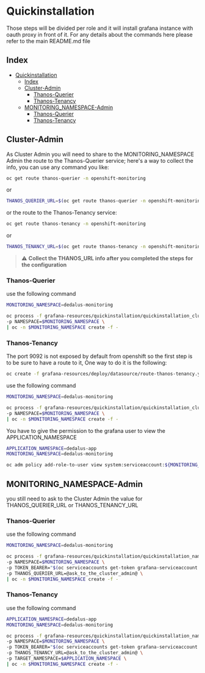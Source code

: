 # Quickinstallation

Those steps will be divided per role and it will install grafana instance with oauth proxy in front of it.
For any details about the commands here please refer to the main README.md file

## Index

- [Quickinstallation](#quickinstallation)
  - [Index](#index)
  - [Cluster-Admin](#cluster-admin)
    - [Thanos-Querier](#thanos-querier)
    - [Thanos-Tenancy](#thanos-tenancy)
  - [MONITORING_NAMESPACE-Admin](#monitoringnamespace-admin)
    - [Thanos-Querier](#thanos-querier-1)
    - [Thanos-Tenancy](#thanos-tenancy-1)

## Cluster-Admin

As Cluster Admin you will need to share to the MONITORING_NAMESPACE Admin the route to the Thanos-Querier service; here's a way to collect the info, you can use any command you like:

```bash
oc get route thanos-querier -n openshift-monitoring
```

or

```bash
THANOS_QUERIER_URL=$(oc get route thanos-querier -n openshift-monitoring -o json | jq -r .spec.host)
```

or the route to the Thanos-Tenancy service:

```bash
oc get route thanos-tenancy -n openshift-monitoring
```

or

```bash
THANOS_TENANCY_URL=$(oc get route thanos-tenancy -n openshift-monitoring -o json | jq -r .spec.host)
```

> :warning: **Collect the THANOS_URL info after you completed the steps for the configuration**

### Thanos-Querier

use the following command

```bash
MONITORING_NAMESPACE=dedalus-monitoring

oc process -f grafana-resources/quickinstallation/quickinstallation_clusteradmin_querier.yaml \
-p NAMESPACE=$MONITORING_NAMESPACE \
| oc -n $MONITORING_NAMESPACE create -f -
```

### Thanos-Tenancy

The port 9092 is not exposed by default from openshift so the first step is to be sure to have a route to it,
One way to do it is the following:

```bash
oc create -f grafana-resources/deploy/datasource/route-thanos-tenancy.yml
```

use the following command

```bash
MONITORING_NAMESPACE=dedalus-monitoring

oc process -f grafana-resources/quickinstallation/quickinstallation_clusteradmin_tenancy.yaml \
-p NAMESPACE=$MONITORING_NAMESPACE \
| oc -n $MONITORING_NAMESPACE create -f -
```

You have to give the permission to the grafana user to view the APPLICATION_NAMESPACE

```bash
APPLICATION_NAMESPACE=dedalus-app
MONITORING_NAMESPACE=dedalus-monitoring

oc adm policy add-role-to-user view system:serviceaccount:${MONITORING_NAMESPACE}:grafana-serviceaccount -n ${APPLICATION_NAMESPACE}
```

## MONITORING_NAMESPACE-Admin

you still need to ask to the Cluster Admin the value for THANOS_QUERIER_URL or THANOS_TENANCY_URL

### Thanos-Querier

use the following command

```bash
MONITORING_NAMESPACE=dedalus-monitoring

oc process -f grafana-resources/quickinstallation/quickinstallation_namespaceadmin_querier.yaml \
-p NAMESPACE=$MONITORING_NAMESPACE \
-p TOKEN_BEARER="$(oc serviceaccounts get-token grafana-serviceaccount -n $MONITORING_NAMESPACE)" \
-p THANOS_QUERIER_URL=@ask_to_the_cluster_admin@ \
| oc -n $MONITORING_NAMESPACE create -f -
```

### Thanos-Tenancy

use the following command

```bash
APPLICATION_NAMESPACE=dedalus-app
MONITORING_NAMESPACE=dedalus-monitoring

oc process -f grafana-resources/quickinstallation/quickinstallation_namespaceadmin_tenancy.yaml \
-p NAMESPACE=$MONITORING_NAMESPACE \
-p TOKEN_BEARER="$(oc serviceaccounts get-token grafana-serviceaccount -n $MONITORING_NAMESPACE)" \
-p THANOS_TENANCY_URL=@ask_to_the_cluster_admin@ \
-p TARGET_NAMESPACE=$APPLICATION_NAMESPACE \
| oc -n $MONITORING_NAMESPACE create -f -
```
